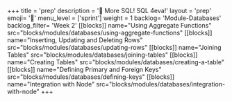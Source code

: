 +++
title = 'prep'
description = '🐘 More SQL! SQL 4eva!'
layout = 'prep'
emoji= '📝'
menu_level = ['sprint']
weight = 1
backlog= 'Module-Databases'
backlog_filter= 'Week 2'
[[blocks]]
name="Using Aggregate Functions"
src="blocks/modules/databases/using-aggregate-functions"
[[blocks]]
name="Inserting, Updating and Deleting Rows"
src="blocks/modules/databases/updating-rows"
[[blocks]]
name="Joining Tables"
src="blocks/modules/databases/joining-tables"
[[blocks]]
name="Creating Tables"
src="blocks/modules/databases/creating-a-table"
[[blocks]]
name="Defining Primary and Foreign Keys"
src="blocks/modules/databases/defining-keys"
[[blocks]]
name="Integration with Node"
src="blocks/modules/databases/integration-with-node"
+++
